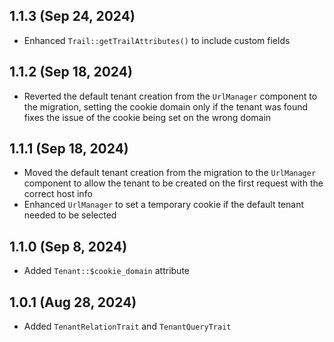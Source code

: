 ## 1.1.3 (Sep 24, 2024)

- Enhanced `Trail::getTrailAttributes()` to include custom fields

## 1.1.2 (Sep 18, 2024)

- Reverted the default tenant creation from the `UrlManager` component to the migration, setting the cookie domain only
  if the tenant was found fixes the issue of the cookie being set on the wrong domain

## 1.1.1 (Sep 18, 2024)

- Moved the default tenant creation from the migration to the `UrlManager` component to allow the tenant to be created
  on the first request with the correct host info
- Enhanced `UrlManager` to set a temporary cookie if the default tenant needed to be selected

## 1.1.0 (Sep 8, 2024)

- Added `Tenant::$cookie_domain` attribute

## 1.0.1 (Aug 28, 2024)

- Added `TenantRelationTrait` and `TenantQueryTrait`